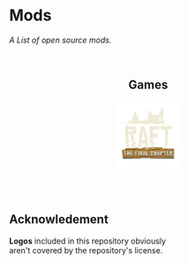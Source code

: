
# Mods

*A List of open source mods.*

<br>

<div align = center>

## Games

[<img
    src = 'Resources/Logos/Raft.png'
    height = 120
/>][Raft]


</div>

<br>
<br>

## Acknowledement

**Logos** included in this repository obviously <br>
aren't covered by the repository's license.

<br>


<!----------------------------------------------------------------------------->

[Raft]: Games/Raft.md

